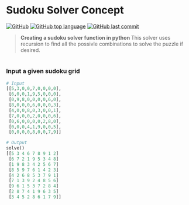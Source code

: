 # Sudoku Solver Concept
[![GitHub](https://img.shields.io/github/license/jacobmannix/sudoku-solver?color=blue)](LICENSE)
[![GitHub top language](https://img.shields.io/github/languages/top/jacobmannix/sudoku-solver)](https://github.com/JacobMannix/sudoku-solver)
[![GitHub last commit](https://img.shields.io/github/last-commit/jacobmannix/sudoku-solver)](https://github.com/JacobMannix/sudoku-solver/commits/master)

> <b> Creating a sudoku solver function in python </b>
This solver uses recursion to find all the possivle combinations to solve the puzzle if desired.
#
### Input a given sudoku grid
```python
# Input
[[5,3,0,0,7,0,0,0,0],
 [6,0,0,1,9,5,0,0,0],
 [0,9,8,0,0,0,0,6,0],
 [8,0,0,0,6,0,0,0,3],
 [4,0,0,8,0,3,0,0,1],
 [7,0,0,0,2,0,0,0,6],
 [0,6,0,0,0,0,2,8,0],
 [0,0,0,4,1,9,0,0,5],
 [0,0,0,0,8,0,0,7,9]]
```

```python
# Output
solve()
[[5 3 4 6 7 8 9 1 2]
 [6 7 2 1 9 5 3 4 8]
 [1 9 8 3 4 2 5 6 7]
 [8 5 9 7 6 1 4 2 3]
 [4 2 6 8 5 3 7 9 1]
 [7 1 3 9 2 4 8 5 6]
 [9 6 1 5 3 7 2 8 4]
 [2 8 7 4 1 9 6 3 5]
 [3 4 5 2 8 6 1 7 9]]
```